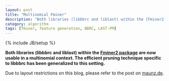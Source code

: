 ```yaml
---
layout: post
title: "Multinomial Fminer"
description: "Both libraries (libbbrc and liblast) within the [Fminer2 package](http://github.com/amaunz/fminer2) are now usable in a multinomial context. The efficient pruning technique specific to libbbrc has been generalized to this setting."
category: algorithm
tags: [fminer, feature generation, BBRC, LAST-PM]
---
```

{% include JB/setup %}

**Both libraries (libbbrc and liblast) within the [Fminer2 package](http://github.com/amaunz/fminer2) are now usable in a multinomial context. The efficient pruning technique specific to libbbrc has been generalized to this setting.**

Due to layout restrictions on this blog, please refer to the post on [maunz.de](http://www.maunz.de/wordpress/opentox/2011/multinomial-fminer).
